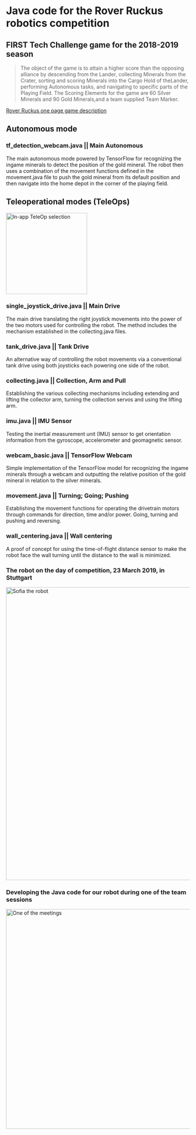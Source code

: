 # Java code for the Rover Ruckus robotics competition
## FIRST Tech Challenge game for the 2018-2019 season
>The object of the game is to attain a higher score than the opposing alliance by descending from the Lander, collecting Minerals from the Crater, sorting and scoring Minerals into the Cargo Hold of theLander, performing Autonomous tasks, and navigating to specific parts of the Playing Field. The Scoring Elements for the game are 60 Silver Minerals and 90 Gold Minerals,and a team supplied Team Marker.

[Rover Ruckus one page game description](https://firstinspiresst01.blob.core.windows.net/ftc/2019/gonemlpg.pdf)

## Autonomous mode

### tf_detection_webcam.java || Main Autonomous
The main autonomous mode powered by TensorFlow for recognizing the ingame minerals to detect the position of the gold mineral. The robot then uses a combination of the movement functions defined in the movement.java file to push the gold mineral from its default position and then navigate into the home depot in the corner of the playing field.

## Teleoperational modes (TeleOps)

<img src="https://user-images.githubusercontent.com/40341321/54888083-2ab5d300-4e9a-11e9-8c64-4788ff2e030c.png" width="222" title="In-app TeleOp selection">

### single_joystick_drive.java || Main Drive
The main drive translating the right joystick movements into the power of the two motors used for controlling the robot. The method includes  the mechanism established in the collecting.java files.

### tank_drive.java || Tank Drive
An alternative way of controlling the robot movements via a conventional tank drive using both joysticks each powering one side of the robot.

### collecting.java || Collection, Arm and Pull
Establishing the various collecting mechanisms including extending and lifting the collector arm, turning the collection servos and using the lifting arm.

### imu.java || IMU Sensor
Testing the inertial measurement unit (IMU) sensor to get orientation information from the gyroscope, accelerometer and geomagnetic sensor.

### webcam_basic.java || TensorFlow Webcam
Simple implementation of the TensorFlow model for recognizing the ingame minerals through a webcam and outputting the relative position of the gold mineral in relation to the silver minerals.

### movement.java || Turning; Going; Pushing
Establishing the movement functions for operating the drivetrain motors through commands for direction, time and/or power. Going, turning and pushing and reversing.

### wall_centering.java || Wall centering
A proof of concept for using the time-of-flight distance sensor to make the robot face the wall turning until the distance to the wall is minimized.

### The robot on the day of competition, 23 March 2019, in Stuttgart
<img src="https://user-images.githubusercontent.com/40341321/55036872-392bf800-501c-11e9-921a-f8e53a2fa742.jpg" width="800" title="Sofia the robot">

### Developing the Java code for our robot during one of the team sessions
<img src="https://user-images.githubusercontent.com/40341321/55037281-80ff4f00-501d-11e9-9b27-a6c645715dd9.jpg" width="600" title="One of the meetings">
